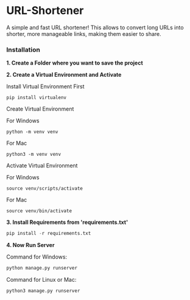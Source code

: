 
# URL-Shortener

A simple and fast URL shortener! This allows to convert long URLs into shorter, more manageable links, making them easier to share.

### Installation
**1. Create a Folder where you want to save the project**

**2. Create a Virtual Environment and Activate**

Install Virtual Environment First
```
pip install virtualenv
```

Create Virtual Environment

For Windows
```
python -m venv venv
```
For Mac
```
python3 -m venv venv
```

Activate Virtual Environment

For Windows
```
source venv/scripts/activate
```

For Mac
```
source venv/bin/activate
```

**3. Install Requirements from 'requirements.txt'**
```python
pip install -r requirements.txt
```

**4. Now Run Server**

Command for Windows:
```python
python manage.py runserver
```

Command for Linux or Mac:
```python
python3 manage.py runserver
```
